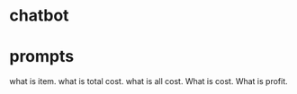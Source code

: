 # chatbot
# prompts
what is item.
what is total cost.
what is all cost.
What is cost.
What is profit.
